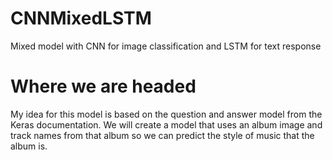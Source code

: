 # CNNMixedLSTM
Mixed model with CNN for image classification and LSTM for text response

# Where we are headed
My idea for this model is based on the question and answer model from the Keras documentation. We will create a model that uses an album image and track names from that album so we can predict the style of music that the album is.
